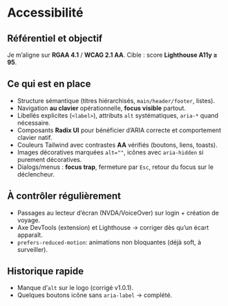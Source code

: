 # Accessibilité

## Référentiel et objectif
Je m’aligne sur **RGAA 4.1** / **WCAG 2.1 AA**. Cible : score **Lighthouse A11y ≥ 95**.

## Ce qui est en place
- Structure sémantique (titres hiérarchisés, `main/header/footer`, listes).
- Navigation **au clavier** opérationnelle, **focus visible** partout.
- Libellés explicites (`<label>`), attributs `alt` systématiques, `aria-*` quand nécessaire.
- Composants **Radix UI** pour bénéficier d’ARIA correcte et comportement clavier natif.
- Couleurs Tailwind avec contrastes **AA** vérifiés (boutons, liens, toasts).
- Images décoratives marquées `alt=""`, icônes avec `aria-hidden` si purement décoratives.
- Dialogs/menus : **focus trap**, fermeture par `Esc`, retour du focus sur le déclencheur.

## À contrôler régulièrement
- Passages au lecteur d’écran (NVDA/VoiceOver) sur login + création de voyage.
- Axe DevTools (extension) et Lighthouse → corriger dès qu’un écart apparaît.
- `prefers-reduced-motion`: animations non bloquantes (déjà soft, à surveiller).

## Historique rapide
- Manque d’`alt` sur le logo (corrigé v1.0.1).
- Quelques boutons icône sans `aria-label` → complété.
